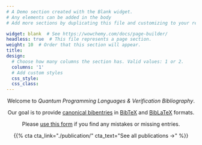```yaml
---
# A Demo section created with the Blank widget.
# Any elements can be added in the body
# Add more sections by duplicating this file and customizing to your requirements.

widget: blank  # See https://wowchemy.com/docs/page-builder/
headless: true  # This file represents a page section.
weight: 10  # Order that this section will appear.
title:
design:
  # Choose how many columns the section has. Valid values: 1 or 2.
  columns: '1'
  # Add custom styles
  css_style:
  css_class:
---
```


<center>

Welcome to _Quantum Programming Languages & Verification Bibliography_.

Our goal is to provide [canonical bibentries](/bib/about) in [BibTeX](https://raw.githubusercontent.com/QuantumPL/bib/main/bbt.bib) and [BibLaTeX](https://raw.githubusercontent.com/QuantumPL/bib/main/biblatex.bib) formats.

Please [use this form](https://forms.gle/watgbhcDa5jkf85T7) if you find any mistakes or missing entries.

{{% cta cta_link="./publication/" cta_text="See all publications →" %}}
</center>
